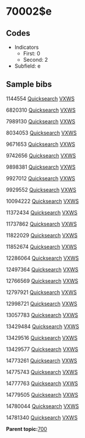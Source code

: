 # 70002$e

## Codes

-   Indicators
    -   First: 0
    -   Second: 2
-   Subfield: e

## Sample bibs

1144554 [Quicksearch](https://search.library.yale.edu/catalog/1144554) [VXWS](http://prodorbis.library.yale.edu:7014/vxws/GetHoldingsService?bibId=1144554)

6820310 [Quicksearch](https://search.library.yale.edu/catalog/6820310) [VXWS](http://prodorbis.library.yale.edu:7014/vxws/GetHoldingsService?bibId=6820310)

7989130 [Quicksearch](https://search.library.yale.edu/catalog/7989130) [VXWS](http://prodorbis.library.yale.edu:7014/vxws/GetHoldingsService?bibId=7989130)

8034053 [Quicksearch](https://search.library.yale.edu/catalog/8034053) [VXWS](http://prodorbis.library.yale.edu:7014/vxws/GetHoldingsService?bibId=8034053)

9671653 [Quicksearch](https://search.library.yale.edu/catalog/9671653) [VXWS](http://prodorbis.library.yale.edu:7014/vxws/GetHoldingsService?bibId=9671653)

9742656 [Quicksearch](https://search.library.yale.edu/catalog/9742656) [VXWS](http://prodorbis.library.yale.edu:7014/vxws/GetHoldingsService?bibId=9742656)

9898381 [Quicksearch](https://search.library.yale.edu/catalog/9898381) [VXWS](http://prodorbis.library.yale.edu:7014/vxws/GetHoldingsService?bibId=9898381)

9927012 [Quicksearch](https://search.library.yale.edu/catalog/9927012) [VXWS](http://prodorbis.library.yale.edu:7014/vxws/GetHoldingsService?bibId=9927012)

9929552 [Quicksearch](https://search.library.yale.edu/catalog/9929552) [VXWS](http://prodorbis.library.yale.edu:7014/vxws/GetHoldingsService?bibId=9929552)

10094222 [Quicksearch](https://search.library.yale.edu/catalog/10094222) [VXWS](http://prodorbis.library.yale.edu:7014/vxws/GetHoldingsService?bibId=10094222)

11372434 [Quicksearch](https://search.library.yale.edu/catalog/11372434) [VXWS](http://prodorbis.library.yale.edu:7014/vxws/GetHoldingsService?bibId=11372434)

11737862 [Quicksearch](https://search.library.yale.edu/catalog/11737862) [VXWS](http://prodorbis.library.yale.edu:7014/vxws/GetHoldingsService?bibId=11737862)

11822029 [Quicksearch](https://search.library.yale.edu/catalog/11822029) [VXWS](http://prodorbis.library.yale.edu:7014/vxws/GetHoldingsService?bibId=11822029)

11852674 [Quicksearch](https://search.library.yale.edu/catalog/11852674) [VXWS](http://prodorbis.library.yale.edu:7014/vxws/GetHoldingsService?bibId=11852674)

12286064 [Quicksearch](https://search.library.yale.edu/catalog/12286064) [VXWS](http://prodorbis.library.yale.edu:7014/vxws/GetHoldingsService?bibId=12286064)

12497364 [Quicksearch](https://search.library.yale.edu/catalog/12497364) [VXWS](http://prodorbis.library.yale.edu:7014/vxws/GetHoldingsService?bibId=12497364)

12766569 [Quicksearch](https://search.library.yale.edu/catalog/12766569) [VXWS](http://prodorbis.library.yale.edu:7014/vxws/GetHoldingsService?bibId=12766569)

12797921 [Quicksearch](https://search.library.yale.edu/catalog/12797921) [VXWS](http://prodorbis.library.yale.edu:7014/vxws/GetHoldingsService?bibId=12797921)

12998721 [Quicksearch](https://search.library.yale.edu/catalog/12998721) [VXWS](http://prodorbis.library.yale.edu:7014/vxws/GetHoldingsService?bibId=12998721)

13057783 [Quicksearch](https://search.library.yale.edu/catalog/13057783) [VXWS](http://prodorbis.library.yale.edu:7014/vxws/GetHoldingsService?bibId=13057783)

13429484 [Quicksearch](https://search.library.yale.edu/catalog/13429484) [VXWS](http://prodorbis.library.yale.edu:7014/vxws/GetHoldingsService?bibId=13429484)

13429516 [Quicksearch](https://search.library.yale.edu/catalog/13429516) [VXWS](http://prodorbis.library.yale.edu:7014/vxws/GetHoldingsService?bibId=13429516)

13429577 [Quicksearch](https://search.library.yale.edu/catalog/13429577) [VXWS](http://prodorbis.library.yale.edu:7014/vxws/GetHoldingsService?bibId=13429577)

14773261 [Quicksearch](https://search.library.yale.edu/catalog/14773261) [VXWS](http://prodorbis.library.yale.edu:7014/vxws/GetHoldingsService?bibId=14773261)

14775743 [Quicksearch](https://search.library.yale.edu/catalog/14775743) [VXWS](http://prodorbis.library.yale.edu:7014/vxws/GetHoldingsService?bibId=14775743)

14777763 [Quicksearch](https://search.library.yale.edu/catalog/14777763) [VXWS](http://prodorbis.library.yale.edu:7014/vxws/GetHoldingsService?bibId=14777763)

14779505 [Quicksearch](https://search.library.yale.edu/catalog/14779505) [VXWS](http://prodorbis.library.yale.edu:7014/vxws/GetHoldingsService?bibId=14779505)

14780044 [Quicksearch](https://search.library.yale.edu/catalog/14780044) [VXWS](http://prodorbis.library.yale.edu:7014/vxws/GetHoldingsService?bibId=14780044)

14781340 [Quicksearch](https://search.library.yale.edu/catalog/14781340) [VXWS](http://prodorbis.library.yale.edu:7014/vxws/GetHoldingsService?bibId=14781340)

**Parent topic:**[700](../../tags/700/700.md)

